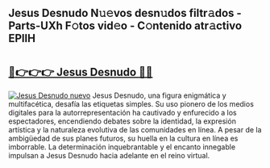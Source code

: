 ## Jesus Desnudo N𝚞𝚎vos desn𝚞dos filtr𝚊dos - Parts-UXh F𝚘tos vid𝚎o - C𝚘ntenido atr𝚊ctivo EPllH

# <h2><a href="http://mb5jvf.tromn.icu/?c=Jesus+Desnudo">🔗👉👉👉 Jesus Desnudo 🔗🔗</a></h2>

[![Jesus Desnudo nuevo](https://i.imgur.com/pEAQMta.gif)](http://mb5jvf.tromn.icu/?c=Jesus+Desnudo)
Jesus Desnudo, una figura enigmática y multifacética, desafía las etiquetas simples. Su uso pionero de los medios digitales para la autorrepresentación ha cautivado y enfurecido a los espectadores, encendiendo debates sobre la identidad, la expresión artística y la naturaleza evolutiva de las comunidades en línea. A pesar de la ambigüedad de sus planes futuros, su huella en la cultura en línea es imborrable. La determinación inquebrantable y el encanto innegable impulsan a Jesus Desnudo hacia adelante en el reino virtual.
